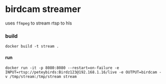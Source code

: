 # birdcam streamer
uses `ffmpeg` to stream rtsp to hls

### build
`docker build -t stream .`

#### run
`docker run -it -p 8080:8080 --restart=on-failure -e INPUT=rtsp://peteybirds:Birdz123@192.168.1.16/live -e OUTPUT=birdcam -v /tmp/stream:/tmp/stream stream`
